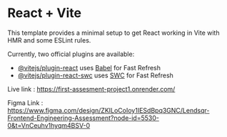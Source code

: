 # React + Vite

This template provides a minimal setup to get React working in Vite with HMR and some ESLint rules.

Currently, two official plugins are available:

- [@vitejs/plugin-react](https://github.com/vitejs/vite-plugin-react/blob/main/packages/plugin-react/README.md) uses [Babel](https://babeljs.io/) for Fast Refresh
- [@vitejs/plugin-react-swc](https://github.com/vitejs/vite-plugin-react-swc) uses [SWC](https://swc.rs/) for Fast Refresh

Live link : https://first-assesment-project1.onrender.com/

Figma Link : https://www.figma.com/design/ZKILoCoIoy1IESdBpq3GNC/Lendsqr-Frontend-Engineering-Assessment?node-id=5530-0&t=VnCeuhv1hyqm4BSV-0
